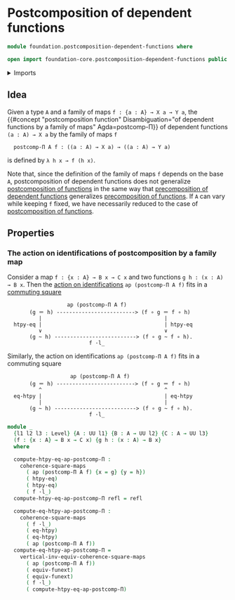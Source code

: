 # Postcomposition of dependent functions

```agda
module foundation.postcomposition-dependent-functions where

open import foundation-core.postcomposition-dependent-functions public
```

<details><summary>Imports</summary>

```agda
open import foundation.action-on-identifications-functions
open import foundation.function-extensionality
open import foundation.universe-levels
open import foundation.whiskering-homotopies-composition

open import foundation-core.commuting-squares-of-maps
open import foundation-core.function-types
open import foundation-core.identity-types
```

</details>

## Idea

Given a type `A` and a family of maps `f : {a : A} → X a → Y a`, the
{{#concept "postcomposition function" Disambiguation="of dependent functions by a family of maps" Agda=postcomp-Π}}
of dependent functions `(a : A) → X a` by the family of maps `f`

```text
  postcomp-Π A f : ((a : A) → X a) → ((a : A) → Y a)
```

is defined by `λ h x → f (h x)`.

Note that, since the definition of the family of maps `f` depends on the base
`A`, postcomposition of dependent functions does not generalize
[postcomposition of functions](foundation-core.postcomposition-functions.md) in
the same way that
[precomposition of dependent functions](foundation-core.precomposition-dependent-functions.md)
generalizes
[precomposition of functions](foundation-core.precomposition-functions.md). If
`A` can vary while keeping `f` fixed, we have necessarily reduced to the case of
[postcomposition of functions](foundation-core.postcomposition-functions.md).

## Properties

### The action on identifications of postcomposition by a family map

Consider a map `f : {x : A} → B x → C x` and two functions
`g h : (x : A) → B x`. Then the
[action on identifications](foundation.action-on-identifications-functions.md)
`ap (postcomp-Π A f)` fits in a
[commuting square](foundation-core.commuting-squares-of-maps.md)

```text
                   ap (postcomp-Π A f)
       (g ＝ h) -------------------------> (f ∘ g ＝ f ∘ h)
          |                                       |
  htpy-eq |                                       | htpy-eq
          ∨                                       ∨
       (g ~ h) --------------------------> (f ∘ g ~ f ∘ h).
                          f ·l_
```

Similarly, the action on identifications `ap (postcomp-Π A f)` fits in a
commuting square

```text
                    ap (postcomp-Π A f)
       (g ＝ h) -------------------------> (f ∘ g ＝ f ∘ h)
          ^                                       ^
  eq-htpy |                                       | eq-htpy
          |                                       |
       (g ~ h) --------------------------> (f ∘ g ~ f ∘ h).
                          f ·l_
```

```agda
module _
  {l1 l2 l3 : Level} {A : UU l1} {B : A → UU l2} {C : A → UU l3}
  (f : {x : A} → B x → C x) {g h : (x : A) → B x}
  where

  compute-htpy-eq-ap-postcomp-Π :
    coherence-square-maps
      ( ap (postcomp-Π A f) {x = g} {y = h})
      ( htpy-eq)
      ( htpy-eq)
      ( f ·l_)
  compute-htpy-eq-ap-postcomp-Π refl = refl

  compute-eq-htpy-ap-postcomp-Π :
    coherence-square-maps
      ( f ·l_)
      ( eq-htpy)
      ( eq-htpy)
      ( ap (postcomp-Π A f))
  compute-eq-htpy-ap-postcomp-Π =
    vertical-inv-equiv-coherence-square-maps
      ( ap (postcomp-Π A f))
      ( equiv-funext)
      ( equiv-funext)
      ( f ·l_)
      ( compute-htpy-eq-ap-postcomp-Π)
```
